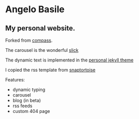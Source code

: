 # Angelo Basile
## My personal website.

Forked from [compass](https://github.com/excentris/compass).

The carousel is the wonderful [slick](http://kenwheeler.github.io/slick/)

The dynamic text is implemented in the [personal jekyll theme](https://github.com/PanosSakkos/personal-jekyll-theme)

I copied the rss template from [snaptortoise](https://github.com/snaptortoise/jekyll-rss-feeds)

Features:
- dynamic typing
- carousel
- blog (in beta)
- rss feeds
- custom 404 page

